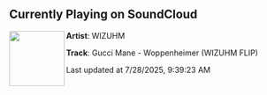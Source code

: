 ## Currently Playing on SoundCloud

[<img align="left" width="100" src="https://i1.sndcdn.com/artworks-i0S3hyITPZ3HrC1i-8ZfKxw-t500x500.jpg">](https://soundcloud.com/wizuhm/gucci-mane-whoppenheimer-wizuhm-flip-free-dl?in=saxurn/sets/twinned)

**Artist**: WIZUHM 

**Track**: Gucci Mane - Woppenheimer (WIZUHM FLIP)

Last updated at 7/28/2025, 9:39:23 AM

